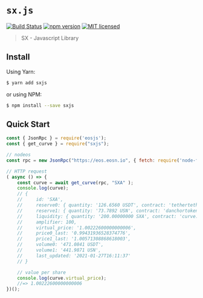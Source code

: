 # `sx.js`

[![Build Status](https://travis-ci.org/stableex/sx.js.svg?branch=master)](https://travis-ci.org/stableex/sx.js)
[![npm version](https://badge.fury.io/js/sxjs.svg)](https://badge.fury.io/js/sxjs)
[![MIT licensed](https://img.shields.io/badge/license-MIT-blue.svg)](https://raw.githubusercontent.com/stableex/sx.js/master/LICENSE)

> SX - Javascript Library

## Install

Using Yarn:

```bash
$ yarn add sxjs
```

or using NPM:

```bash
$ npm install --save sxjs
```

## Quick Start

```js
const { JsonRpc } = require('eosjs');
const { get_curve } = require("sxjs");

// nodeos
const rpc = new JsonRpc("https://eos.eosn.io", { fetch: require('node-fetch') });

// HTTP request
( async () => {
    const curve = await get_curve(rpc, "SXA" );
    console.log(curve);
    // {
    //     id: 'SXA',
    //     reserve0: { quantity: '126.6560 USDT', contract: 'tethertether' },
    //     reserve1: { quantity: '73.7892 USN', contract: 'danchortoken' },
    //     liquidity: { quantity: '200.00000000 SXA', contract: 'curve.sx' },
    //     amplifier: 100,
    //     virtual_price: '1.00222600000000006',
    //     price0_last: '0.99431936528374776',
    //     price1_last: '1.00571308868618003',
    //     volume0: '471.0841 USDT',
    //     volume1: '441.9871 USN',
    //     last_updated: '2021-01-27T16:11:37'
    // }

    // value per share
    console.log(curve.virtual_price);
    //=> 1.00222600000000006
})();
```
